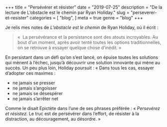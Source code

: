 +++
title = "Persévérer et résister"
date = "2019-07-25"
description = "De la lecture de L’obstacle est le chemin par Ryan Holiday."
slug = "perseverer-et-resister"
categories = [
    "blog",
]
meta = true
genre = "blog"
+++

Je relis mes notes de _L’obstacle est le chemin_ de Ryan Holiday, où il écrit :  

>  «  La persévérance et la persistance sont des atouts incroyables. Au bout d’un moment, après avoir tenté toutes les options traditionnelles, on se retrouve à essayer quelque chose d’inédit. »


En persistant dans un défi qu’on s’est lancé, on épuise toutes les solutions qui mènent à l’échec, jusqu’à découvrir une solution innovante qui mène au succès.
Un peu plus loin, Holiday poursuit :
« Dans tous les cas, essayer d’adopter ces maximes : 
* ne jamais se presser
* ne jamais s’angoisser
* ne jamais se désespérer
* ne jamais s’arrêter net

Comme le disait Epictète dans l’une de ses phrases préférée : « _Persevérez et résistez._ Le truc est de persévérer dans l’effort, de résister à la distraction, au découragement, au désordre. »
